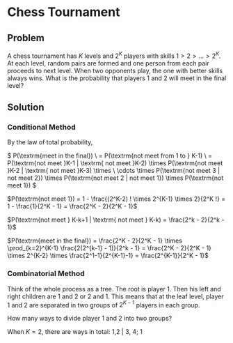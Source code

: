 # Chess Tournament

## Problem

A chess tournament has $K$ levels and $2^K$ players with skills $1 > 2 > ... >2^K$. At each level, random pairs are formed and one person from each pair proceeds to next level. When two opponents play, the one with better skills always wins. What is the probability that players 1 and 2 will meet in the final level? 

## Solution

### Conditional Method

By the law of total probability,

$
P(\textrm{meet in the final}) \\
= P(\textrm{not meet from 1 to } K-1) \\
= P(\textrm{not meet }K-1 | \textrm{ not meet }K-2) \times P(\textrm{not meet }K-2 | \textrm{ not meet }K-3) \times \\
\cdots \times P(\textrm{not meet 3 | not meet 2}) \times P(\textrm{not meet 2 | not meet 1}) \times P(\textrm{not meet 1})
$

$P(\textrm{not meet 1}) = 1 - \frac{(2^K-2) ! \times 2^{K-1} \times 2}{2^K !} = 1 - \frac{1}{2^K - 1} = \frac{2^K - 2}{2^K - 1}$

$P(\textrm{not meet } K-k+1 | \textrm{ not meet } K-k) = \frac{2^k - 2}{2^k - 1}$

$P(\textrm{meet in the final}) = \frac{2^K - 2}{2^K - 1} \times \prod_{k=2}^{K-1} \frac{2(2^{k-1} - 1)}{2^k - 1} = \frac{2^K - 2}{2^K - 1} \times 2^{K-2} \times \frac{2^1-1}{2^{K-1}-1} = \frac{2^{K-1}}{2^K - 1}$

### Combinatorial Method

Think of the whole process as a tree. The root is player 1. Then his left and right children are 1 and 2 or 2 and 1. This means that at the leaf level, player 1 and 2 are separated in two groups of $2^{K-1}$ players in each group.

How many ways to divide player 1 and 2 into two groups?

When $K = 2$, there are ways in total: 1,2 | 3, 4; 1



